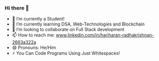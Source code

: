 ### Hi there 👋



- 🔭 I’m currently a Student!
- 🌱 I’m currently learning DSA, Web-Technologies and Blockchain
- 👯 I’m looking to collaborate on Full Stack development
- 📫 How to reach me: www.linkedin.com/in/hariharan-radhakrishnan-2663a322a
- 😄 Pronouns: He/Him
- ⚡ You Can Code Programs Using Just Whitespaces!

